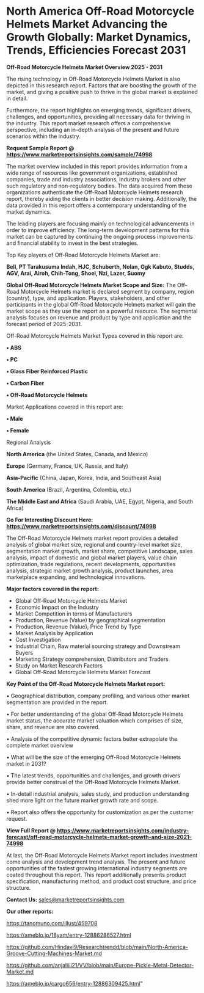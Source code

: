 # North America Off-Road Motorcycle Helmets Market Advancing the Growth Globally: Market Dynamics, Trends, Efficiencies Forecast 2031

<Strong> Off-Road Motorcycle Helmets Market Overview 2025 - 2031</strong>

The rising technology in Off-Road Motorcycle Helmets Market is also depicted in this research report. Factors that are boosting the growth of the market, and giving a positive push to thrive in the global market is explained in detail.

Furthermore, the report highlights on emerging trends, significant drivers, challenges, and opportunities, providing all necessary data for thriving in the industry. This report market research offers a comprehensive perspective, including an in-depth analysis of the present and future scenarios within the industry.

<strong>Request Sample Report @ <a href=https://www.marketreportsinsights.com/sample/74998>https://www.marketreportsinsights.com/sample/74998</a></strong>

The market overview included in this report provides information from a wide range of resources like government organizations, established companies, trade and industry associations, industry brokers and other such regulatory and non-regulatory bodies. The data acquired from these organizations authenticate the Off-Road Motorcycle Helmets research report, thereby aiding the clients in better decision making. Additionally, the data provided in this report offers a contemporary understanding of the market dynamics.

The leading players are focusing mainly on technological advancements in order to improve efficiency. The long-term development patterns for this market can be captured by continuing the ongoing process improvements and financial stability to invest in the best strategies.

Top Key players of Off-Road Motorcycle Helmets Market are:

<strong>Bell, PT Tarakusuma Indah, HJC, Schuberth, Nolan, Ogk Kabuto, Studds, AGV, Arai, Airoh, Chih-Tong, Shoei, Nzi, Lazer, Suomy</strong>

<strong><b>Global Off-Road Motorcycle Helmets Market Scope and Size:</b></strong>
The Off-Road Motorcycle Helmets market is declared segment by company, region (country), type, and application. Players, stakeholders, and other participants in the global Off-Road Motorcycle Helmets market will gain the market scope as they use the report as a powerful resource. The segmental analysis focuses on revenue and product by type and application and the forecast period of 2025-2031.

Off-Road Motorcycle Helmets Market Types covered in this report are:

<strong>• ABS

• PC

• Glass Fiber Reinforced Plastic

• Carbon Fiber

• Off-Road Motorcycle Helmets</strong>

Market Applications covered in this report are:

<strong>• Male

• Female</strong> 

Regional Analysis

<strong>North America</strong> (the United States, Canada, and Mexico)

<strong>Europe</strong> (Germany, France, UK, Russia, and Italy)

<strong>Asia-Pacific</strong> (China, Japan, Korea, India, and Southeast Asia)

<strong>South America</strong> (Brazil, Argentina, Colombia, etc.)

<strong>The Middle East and Africa</strong> (Saudi Arabia, UAE, Egypt, Nigeria, and South Africa)

<strong>Go For Interesting Discount Here: <a href=https://www.marketreportsinsights.com/discount/74998>https://www.marketreportsinsights.com/discount/74998</a></strong>

The Off-Road Motorcycle Helmets market report provides a detailed analysis of global market size, regional and country-level market size, segmentation market growth, market share, competitive Landscape, sales analysis, impact of domestic and global market players, value chain optimization, trade regulations, recent developments, opportunities analysis, strategic market growth analysis, product launches, area marketplace expanding, and technological innovations.

<strong><b>Major factors covered in the report:</b></strong>
<ul>
  <li>Global Off-Road Motorcycle Helmets Market </li>
  <li>Economic Impact on the Industry</li>
  <li>Market Competition in terms of Manufacturers</li>
  <li>Production, Revenue (Value) by geographical segmentation</li>
  <li>Production, Revenue (Value), Price Trend by Type</li>
  <li>Market Analysis by Application</li>
  <li>Cost Investigation</li>
  <li>Industrial Chain, Raw material sourcing strategy and Downstream Buyers</li>
  <li>Marketing Strategy comprehension, Distributors and Traders</li>
  <li>Study on Market Research Factors</li>
  <li>Global Off-Road Motorcycle Helmets Market Forecast</li>
</ul>

<strong><b>Key Point of the Off-Road Motorcycle Helmets Market report:</b></strong>

• Geographical distribution, company profiling, and various other market segmentation are provided in the report.

• For better understanding of the global Off-Road Motorcycle Helmets market status, the accurate market valuation which comprises of size, share, and revenue are also covered.

• Analysis of the competitive dynamic factors better extrapolate the complete market overview

• What will be the size of the emerging Off-Road Motorcycle Helmets market in 2031?

• The latest trends, opportunities and challenges, and growth drivers provide better construal of the Off-Road Motorcycle Helmets Market.

• In-detail industrial analysis, sales study, and production understanding shed more light on the future market growth rate and scope.

• Report also offers the opportunity for customization as per the customer request.

<strong><b>View Full Report @ <a href=https://www.marketreportsinsights.com/industry-forecast/off-road-motorcycle-helmets-market-growth-and-size-2021-74998>https://www.marketreportsinsights.com/industry-forecast/off-road-motorcycle-helmets-market-growth-and-size-2021-74998</a></b></strong>


At last, the Off-Road Motorcycle Helmets Market report includes investment come analysis and development trend analysis. The present and future opportunities of the fastest growing international industry segments are coated throughout this report. This report additionally presents product specification, manufacturing method, and product cost structure, and price structure.

<strong>Contact Us:</strong>
sales@marketreportsinsights.com

<strong>Our other reports:</strong>

<a href=https://tanomuno.com/illust/459708>https://tanomuno.com/illust/459708</a>

<a href=https://ameblo.jp/18yam/entry-12886286527.html>https://ameblo.jp/18yam/entry-12886286527.html</a>

<a href=https://github.com/Hindavi9/Researchtrendd/blob/main/North-America-Groove-Cutting-Machines-Market.md>https://github.com/Hindavi9/Researchtrendd/blob/main/North-America-Groove-Cutting-Machines-Market.md</a>

<a href=https://github.com/anjaliiii21/VV/blob/main/Europe-Pickle-Metal-Detector-Market.md>https://github.com/anjaliiii21/VV/blob/main/Europe-Pickle-Metal-Detector-Market.md</a>

<a href=https://ameblo.jp/cargo656/entry-12886309425.html>https://ameblo.jp/cargo656/entry-12886309425.html</a>"
